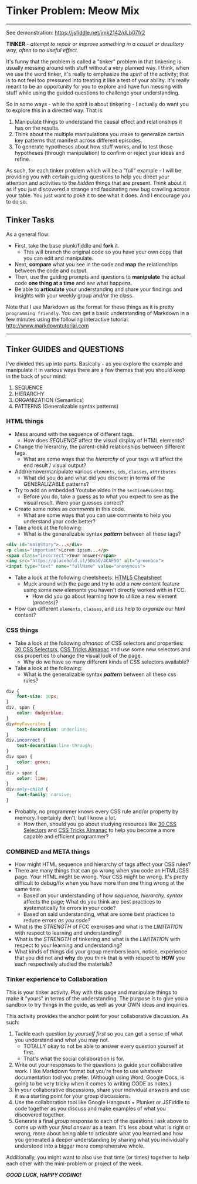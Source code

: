# Tinker Problem: Meow Mix

---

See demonstration: https://jsfiddle.net/jmk2142/dLb07fr2

**TINKER** - _attempt to repair or improve something in a casual or desultory way, often to no useful effect._

It's funny that the problem is called a "tinker" problem in that tinkering is usually messing around with stuff without a very planned way. I think, when we use the word tinker, it's really to emphasize the _spirit_ of the activity; that is to not feel too pressured into treating it like a test of your ability. It's really meant to be an opportunity for you to explore and have fun messing with stuff while using the guided questions to challenge your understanding.

So in some ways - while the spirit is about tinkering - I actually do want you to explore this in a directed way. That is:

1. Manipulate things to understand the causal effect and relationships it has on the results.
2. Think about the multiple manipulations you make to generalize certain key patterns that manifest across different episodes.
3. To generate hypotheses about how stuff works, and to test those hypotheses (through manipulation) to confirm or reject your ideas and refine.

As such, for each tinker problem which will be a "full" example - I will be providing you with certain guiding questions to help you direct your attention and activities to the _hidden_ things that are present. Think about it as if you just discovered a strange and fascinating new bug crawling across your table. You just want to poke it to see what it does. And I encourage you to do so.

## Tinker Tasks

As a general flow:

- First, take the base plunk/fiddle and **fork** it.
	- This will branch the original code so you have your own copy that you can edit and manipulate.
- Next, **compare** what you see in the code and **map** the relationships between the code and output.
- Then, use the guiding prompts and questions to **manipulate** the actual code **one thing at a time** and _see_ what happens.
- Be able to **articulate** your understanding and share your findings and insights with your weekly group and/or the class.

Note that I use Markdown as the format for these things as it is pretty `programming friendly`. You can get a basic understanding of Markdown in a few minutes using the following interactive tutorial: http://www.markdowntutorial.com

---

## Tinker GUIDES and QUESTIONS

I've divided this up into parts. Basically - as you explore the example and manipulate it in various ways there are a few themes that you should keep in the back of your mind:
1. SEQUENCE
2. HIERARCHY
3. ORGANIZATION (Semantics)
4. PATTERNS (Generalizable syntax patterns)

### HTML things

- Mess around with the sequence of different tags.
	- How does _SEQUENCE_ affect the visual display of HTML elements?
- Change the hierarchy, the parent-child relationships between different tags.
	- What are some ways that the _hierarchy_ of your tags will affect the end result / visual output?
- Add/remove/manipulate various `elements`, `ids`, `classes`, `attributes`
	- What did you do and what did you discover in terms of the GENERALIZABLE patterns?
- Try to add an embedded Youtube video in the `section#videos` tag.
	- Before you do, take a guess as to what you expect to see as the visual result. Were your guesses correct?
- Create some notes as _comments_ in this code.
	- What are some ways that you can use comments to help you understand your code better?
- Take a look at the following:
	- What is the generalizable syntax **_pattern_** between all these tags?

```html
<div id="mainStory">...</div>
<p class="important">Lorem ipsum...</p>
<span class="incorrect">Your answer</span>
<img src="https://placehold.it/50x50/4CAF50" alt="greenbox">
<input type="text" name="fullName" value="anonymous">
```
- Take a look at the following cheetsheets: [HTML5 Cheatsheet]
	- Muck around with the page and try to add a new content feature using some _new_ elements you haven't directly worked with in FCC.
		- How did you go about learning how to utilize a new element (process)?
- How can different `elements`, `classes`, and `id`s help to _organize_ our html content?

### CSS things
- Take a look at the following _almanac_ of CSS selectors and properties: [30 CSS Selectors], [CSS Tricks Almanac] and use some new selectors and css properties to change the visual look of the page.
	- Why do we have so many different kinds of CSS selectors available?
- Take a look at the following:
	- What is the generalizable syntax **_pattern_** between all these css rules?

```css
div {
	font-size: 10px;
}
div, span {
	color: dodgerblue;
}
div#myFavorites {
	text-decoration: underline;
}
div.incorrect {
	text-decoration:line-through;
}
div span {
	color: green;
}
div > span {
	color: lime;
}
div:only-child {
	font-family: cursive;
}
```
- Probably, no programmer knows every CSS rule and/or property by memory. I certainly don't, but I know a lot.
	- How then, should you go about studying resources like [30 CSS Selectors] and [CSS Tricks Almanac] to help you become a more capable and efficient programmer?

### COMBINED and META things

- How might HTML sequence and hierarchy of tags affect your CSS rules?
- There are many things that can go wrong when you code an HTML/CSS page. Your HTML might be wrong. Your CSS might be wrong. It's pretty difficult to debug/fix when you have more than one thing wrong at the same time.
	- Based on your understanding of how _sequence, hierarchy, syntax_ affects the page; What do you think are best practices to systematically fix errors in your code?
	- Based on said understanding, what are some best practices to reduce errors _as you code?_
- What is the _STRENGTH_ of FCC exercises and what is the _LIMITATION_ with respect to learning and understanding?
- What is the _STRENGTH_ of tinkering and what is the _LIMITATION_ with respect to your learning and understanding?
- What kinds of things did your group members learn, notice, experience that you did not and **why** do you think that is with respect to **HOW** you each respectively studied the materials?

### Tinker experience to Collaboration

This is your tinker activity. Play with this page and manipulate things to make it "yours" in terms of the understanding. The purpose is to give you a sandbox to try things in the guide, as well as your OWN ideas and inquiries.

This activity provides the anchor point for your collaborative discussion. As such:

1. Tackle each question _by yourself first_ so you can get a sense of what you understand and what you may not.
	- TOTALLY okay to not be able to answer every question yourself at first.
	- That's what the social collaboration is for.
2. Write out your responses to the questions to guide your collaborative work. I like Markdown format but you're free to use whatever documentation tool you prefer. (Although using Word, Google Docs, is going to be very tricky when it comes to writing CODE as notes.)
3. In your collaborative discussions, share your individual answers and use it as a starting point for your group discussions.
4. Use the collaboration tool like Google Hangouts + Plunker or JSFiddle to code together as you discuss and make examples of what you discovered together.
5. Generate a final _group_ response to each of the questions I ask above to come up with your _final answer_ as a team. It's less about what is right or wrong, more about being able to articulate what you learned and how you generated a deeper understanding by sharing what you individually understood into a bigger more comprehensive whole.

Additionally, you might want to also use that time (or times) together to help each other with the mini-problem or project of the week.

**_GOOD LUCK, HAPPY CODING!_**

[30 CSS Selectors]: https://code.tutsplus.com/tutorials/the-30-css-selectors-you-must-memorize--net-16048
[CSS Tricks Almanac]: https://css-tricks.com/almanac/
[HTML5 Cheatsheet]: https://websitesetup.org/html5-cheat-sheet/
